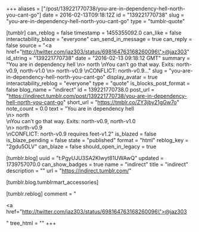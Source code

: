 +++
aliases = ["/post/139221770738/you-are-in-dependency-hell-north-you-cant-go"]
date = 2016-02-13T09:18:12Z
id = "139221770738"
slug = "you-are-in-dependency-hell-north-you-cant-go"
type = "tumblr-quote"

[tumblr]
can_reblog = false
timestamp = 1455355092.0
can_like = false
interactability_blaze = "everyone"
can_send_in_message = true
can_reply = false
source = "<a href=\"http://twitter.com/jaz303/status/698164763168260096\">@jaz303</a>"
id_string = "139221770738"
date = "2016-02-13 09:18:12 GMT"
summary = "You are in dependency hell \n> north \nYou can’t go that way. Exits: north-v0.9, north-v1.0 \n> north-v0.9 \nCONFLICT: north-v0.9..."
slug = "you-are-in-dependency-hell-north-you-cant-go"
display_avatar = true
interactability_reblog = "everyone"
type = "quote"
is_blocks_post_format = false
blog_name = "indirect"
id = 139221770738.0
post_url = "https://indirect.tumblr.com/post/139221770738/you-are-in-dependency-hell-north-you-cant-go"
short_url = "https://tmblr.co/ZY3jby21gGw7o"
note_count = 0.0
text = "You are in dependency hell<br/>\n&gt; north<br/>\nYou can&rsquo;t go that way. Exits: north-v0.9, north-v1.0<br/>\n&gt; north-v0.9<br/>\nCONFLICT: north-v0.9 requires feet-v1.2"
is_blazed = false
is_blaze_pending = false
state = "published"
format = "html"
reblog_key = "2gdu5OLV"
can_blaze = false
should_open_in_legacy = true

[tumblr.blog]
uuid = "t:PgyUJU3SA2Klwyt81UWAwQ"
updated = 1739757070.0
can_show_badges = true
name = "indirect"
title = "indirect"
description = ""
url = "https://indirect.tumblr.com/"

[tumblr.blog.tumblrmart_accessories]

[tumblr.reblog]
comment = "<p><a href=\"http://twitter.com/jaz303/status/698164763168260096\">@jaz303</a></p>"
tree_html = ""
+++
